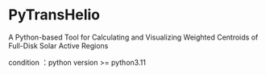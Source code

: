 # PyTransHelio
A Python-based Tool for Calculating and Visualizing Weighted Centroids of Full-Disk Solar Active Regions  

condition ：python version >= python3.11 
